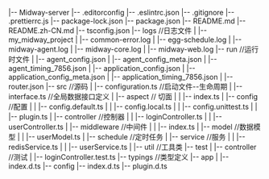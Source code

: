 <!--
 * @Description: file content
 * @Author: 
 * @Date: 2020-10-23 14:22:40
 * @LastEditors: wujing
 * @LastEditTime: 2020-11-13 14:27:14
-->
|-- Midway-server
    |-- .editorconfig
    |-- .eslintrc.json
    |-- .gitignore
    |-- .prettierrc.js
    |-- package-lock.json
    |-- package.json
    |-- README.md
    |-- README.zh-CN.md
    |-- tsconfig.json
    |-- logs //日志文件
    |   |-- my_midway_project
    |       |-- common-error.log
    |       |-- egg-schedule.log
    |       |-- midway-agent.log
    |       |-- midway-core.log
    |       |-- midway-web.log
    |-- run //运行时文件
    |   |-- agent_config.json
    |   |-- agent_config_meta.json
    |   |-- agent_timing_7856.json
    |   |-- application_config.json
    |   |-- application_config_meta.json
    |   |-- application_timing_7856.json
    |   |-- router.json
    |-- src  //源码
    |   |-- configuration.ts  //启动文件--生命周期
    |   |-- interface.ts  //全局数据接口定义
    |   |-- aspect  // 切面
    |   |   |-- index.ts
    |   |-- config    //配置
    |   |   |-- config.default.ts
    |   |   |-- config.local.ts
    |   |   |-- config.unittest.ts
    |   |   |-- plugin.ts
    |   |-- controller   //控制器
    |   |   |-- loginController.ts
    |   |   |-- userController.ts
    |   |-- middleware  //中间件
    |   |   |-- index.ts
    |   |-- model  //数据模型
    |   |   |-- userModel.ts
    |   |-- schedule  //定时任务
    |   |-- service  //服务
    |   |   |-- redisService.ts
    |   |   |-- userService.ts
    |   |-- util  //工具类
    |-- test
    |   |-- controller  //测试
    |       |-- loginController.test.ts
    |-- typings    //类型定义
        |-- app
        |   |-- index.d.ts
        |-- config
            |-- index.d.ts
            |-- plugin.d.ts
